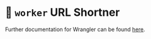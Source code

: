 # 👷 `worker` URL Shortner


Further documentation for Wrangler can be found [here](https://developers.cloudflare.com/workers/tooling/wrangler).